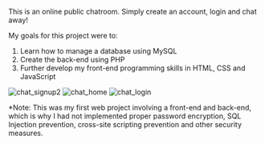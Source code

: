 This is an online public chatroom. Simply create an account, login and chat away!

My goals for this project were to:
1. Learn how to manage a database using MySQL
2. Create the back-end using PHP
3. Further develop my front-end programming skills in HTML, CSS and JavaScript

![chat_signup2](https://user-images.githubusercontent.com/20464530/41980148-cabe6ece-79f3-11e8-97a3-72669830f1fb.PNG)
![chat_home](https://user-images.githubusercontent.com/20464530/41980138-c6a1ba08-79f3-11e8-97d5-10fe174c983b.PNG)
![chat_login](https://user-images.githubusercontent.com/20464530/41980141-c83f3bf6-79f3-11e8-81c0-2a5d9a29b185.PNG)



*Note: This was my first web project involving a front-end and back-end, which is why I had not implemented proper password encryption, SQL Injection prevention, cross-site scripting prevention and other security measures.

